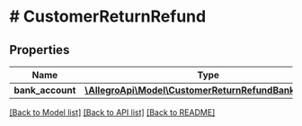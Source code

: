 # # CustomerReturnRefund

## Properties

Name | Type | Description | Notes
------------ | ------------- | ------------- | -------------
**bank_account** | [**\AllegroApi\Model\CustomerReturnRefundBankAccount**](CustomerReturnRefundBankAccount.md) |  | [optional]

[[Back to Model list]](../../README.md#models) [[Back to API list]](../../README.md#endpoints) [[Back to README]](../../README.md)
